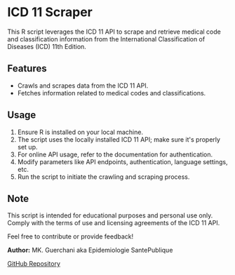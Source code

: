 # ICD 11 Scraper

<!-- Created: January 1, 2024 -->

This R script leverages the ICD 11 API to scrape and retrieve medical code and classification information from the International Classification of Diseases (ICD) 11th Edition.

## Features
- Crawls and scrapes data from the ICD 11 API.
- Fetches information related to medical codes and classifications.

## Usage
1. Ensure R is installed on your local machine.
2. The script uses the locally installed ICD 11 API; make sure it's properly set up.
3. For online API usage, refer to the documentation for authentication.
4. Modify parameters like API endpoints, authentication, language settings, etc.
5. Run the script to initiate the crawling and scraping process.

## Note
This script is intended for educational purposes and personal use only. Comply with the terms of use and licensing agreements of the ICD 11 API.

Feel free to contribute or provide feedback!

**Author:** MK. Guerchani aka Epidemiologie SantePublique

[GitHub Repository](https://github.com/EpidemiologieSantePublique/icd11-scarper)

